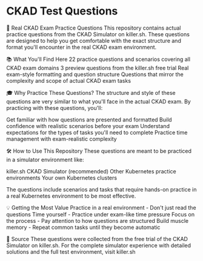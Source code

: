 # CKAD Test Questions

🎯 Real CKAD Exam Practice Questions
This repository contains actual practice questions from the CKAD Simulator on killer.sh. These questions are designed to help you get comfortable with the exact structure and format you'll encounter in the real CKAD exam environment.

📚 What You'll Find Here
22 practice questions and scenarios covering all CKAD exam domains
3 preview questions from the killer.sh free trial
Real exam-style formatting and question structure
Questions that mirror the complexity and scope of actual CKAD exam tasks

🎓 Why Practice These Questions?
The structure and style of these questions are very similar to what you'll face in the actual CKAD exam. By practicing with these questions, you'll:

Get familiar with how questions are presented and formatted
Build confidence with realistic scenarios before your exam
Understand expectations for the types of tasks you'll need to complete
Practice time management with exam-realistic complexity

🛠️ How to Use This Repository
These questions are meant to be practiced in a simulator environment like:

killer.sh CKAD Simulator (recommended)
Other Kubernetes practice environments
Your own Kubernetes clusters

The questions include scenarios and tasks that require hands-on practice in a real Kubernetes environment to be most effective.

💡 Getting the Most Value
Practice in a real environment - Don't just read the questions
Time yourself - Practice under exam-like time pressure
Focus on the process - Pay attention to how questions are structured
Build muscle memory - Repeat common tasks until they become automatic

🔗 Source
These questions were collected from the free trial of the CKAD Simulator on killer.sh. For the complete simulator experience with detailed solutions and the full test environment, visit killer.sh
